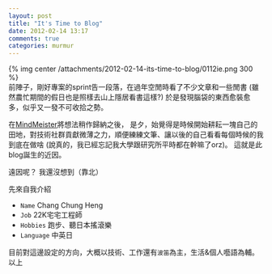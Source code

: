 ```yaml
---
layout: post
title: "It's Time to Blog"
date: 2012-02-14 13:17
comments: true
categories: murmur
---
```

{% img center /attachments/2012-02-14-its-time-to-blog/0112ie.png 300 %}  
前陣子，剛好專案的sprint告一段落，在過年空閒時看了不少文章和一些閒書 
(雖然農忙期間的假日也是照樣去山上隱居看書這樣?) 
於是發現腦袋的東西愈裝愈多，似乎又一發不可收拾之勢。

在[MindMeister][]將想法稍作歸納之後，
是夕，始覺得是時候開始耕耘一塊自己的田地，對技術社群貢獻微薄之力，順便練練文筆、讓以後的自己看看每個時候的我到底在做啥
(說真的，我已經忘記我大學跟研究所平時都在幹嘛了orz)。
這就是此blog誕生的近因。

[MindMeister]: http://MindMeister.com

遠因呢？
我還沒想到（靠北）


先來自我介紹
*	`Name` Chang Chung Heng
*	`Job` 22K宅宅工程師
*	`Hobbies` 跑步、聽日本搖滾樂
*	`Language` 中英日

目前對這邊設定的方向，大概以技術、工作還有`波笛`為主，生活&個人囈語為輔。  
以上